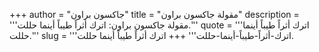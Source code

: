 +++
author = "جاكسون براون"
title = "مقولة جاكسون براون"
description = '''مقولة جاكسون براون: اترك أثراً طيباً أينما حللت.'''
quote = '''اترك أثراً طيباً أينما حللت.'''
slug = '''اترك-أثراً-طيباً-أينما-حللت'''
+++
اترك أثراً طيباً أينما حللت.
